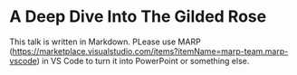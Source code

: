 # A Deep Dive Into The Gilded Rose

This talk is written in Markdown. PLease use MARP (https://marketplace.visualstudio.com/items?itemName=marp-team.marp-vscode) in VS Code to turn it into PowerPoint or something else.